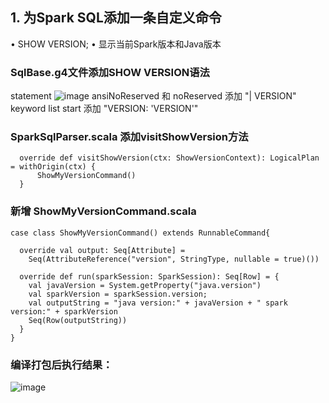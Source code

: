 ## 1. 为Spark SQL添加一条自定义命令
• SHOW VERSION;
• 显示当前Spark版本和Java版本
### SqlBase.g4文件添加SHOW VERSION语法
statement
![image](https://user-images.githubusercontent.com/8264550/132078660-ccfa0f78-86c3-4aa4-8915-3c0f595d2a88.png)
ansiNoReserved 和 noReserved 添加 "| VERSION"
keyword list start 添加 "VERSION: 'VERSION'"
### SparkSqlParser.scala 添加visitShowVersion方法
``` 
  override def visitShowVersion(ctx: ShowVersionContext): LogicalPlan = withOrigin(ctx) {
      ShowMyVersionCommand()
  }
``` 
### 新增 ShowMyVersionCommand.scala
```
case class ShowMyVersionCommand() extends RunnableCommand{

  override val output: Seq[Attribute] =
    Seq(AttributeReference("version", StringType, nullable = true)())

  override def run(sparkSession: SparkSession): Seq[Row] = {
    val javaVersion = System.getProperty("java.version")
    val sparkVersion = sparkSession.version;
    val outputString = "java version:" + javaVersion + " spark version:" + sparkVersion
    Seq(Row(outputString))
  }
}

```
### 编译打包后执行结果：
![image](https://user-images.githubusercontent.com/8264550/132078588-1ea0bf50-aaa3-46d6-9586-c442d3681da8.png)
